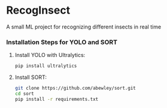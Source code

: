 # RecogInsect
A small ML project for recognizing different insects in real time 
### Installation Steps for YOLO and SORT

1. Install YOLO with Ultralytics:
   ```sh
   pip install ultralytics
   ```

2. Install SORT:
   ```sh
   git clone https://github.com/abewley/sort.git
   cd sort
   pip install -r requirements.txt
   ```

